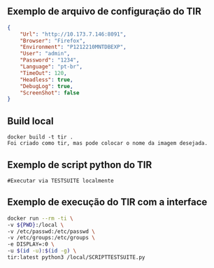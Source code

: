 ## Exemplo de arquivo de configuração do TIR
```json
{
    "Url": "http://10.173.7.146:8091", 
    "Browser": "Firefox",
    "Environment": "P1212210MNTDBEXP",
    "User": "admin",
    "Password": "1234",
    "Language": "pt-br",
    "TimeOut": 120,
    "Headless": true,
    "DebugLog": true,
    "ScreenShot": false
}
```
## Build local
```
docker build -t tir . 
Foi criado como tir, mas pode colocar o nome da imagem desejada.
```

## Exemplo de script python do TIR
```python3
#Executar via TESTSUITE localmente 
```

## Exemplo de execução do TIR com a interface
```bash
docker run --rm -ti \
-v ${PWD}:/local \
-v /etc/passwd:/etc/passwd \
-v /etc/groups:/etc/groups \
-e DISPLAY=:0 \
-u $(id -u):$(id -g) \
tir:latest python3 /local/SCRIPTTESTSUITE.py
```
